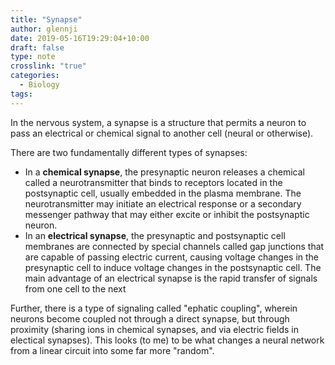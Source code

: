 ```yaml
---
title: "Synapse"
author: glennji
date: 2019-05-16T19:29:04+10:00
draft: false
type: note
crosslink: "true"
categories:
  - Biology
tags:
---
```

In the nervous system, a synapse is a structure that permits a neuron to pass an electrical or chemical signal to another cell (neural or otherwise).

There are two fundamentally different types of synapses:

  - In a **chemical synapse**, the presynaptic neuron releases a chemical called a neurotransmitter that binds to receptors located in the postsynaptic cell, usually embedded in the plasma membrane. The neurotransmitter may initiate an electrical response or a secondary messenger pathway that may either excite or inhibit the postsynaptic neuron.
  - In an **electrical synapse**, the presynaptic and postsynaptic cell membranes are connected by special channels called gap junctions that are capable of passing electric current, causing voltage changes in the presynaptic cell to induce voltage changes in the postsynaptic cell. The main advantage of an electrical synapse is the rapid transfer of signals from one cell to the next

Further, there is a type of signaling called "ephatic coupling", wherein neurons become coupled not through a direct synapse, but through proximity (sharing ions in chemical synapses, and via electric fields in electical synapses). This looks (to me) to be what changes a neural network from a linear circuit into some far more "random".
